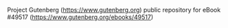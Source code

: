 Project Gutenberg (https://www.gutenberg.org) public repository for eBook #49517 (https://www.gutenberg.org/ebooks/49517)

